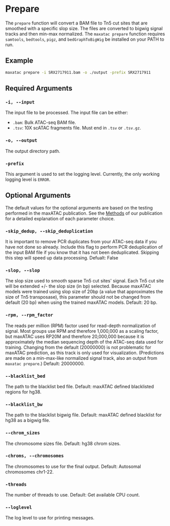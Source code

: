 # Prepare

The `prepare` function will convert a BAM file to Tn5 cut sites that are smoothed with a specific slop size. The files are converted to bigwig signal tracks and then min-max normalized. The `maxatac prepare` function requires `samtools`, `bedtools`, `pigz`, and `bedGraphToBigWig` be installed on your PATH to run.

## Example

```bash
maxatac prepare -i SRX2717911.bam -o ./output -prefix SRX2717911
```

## Required Arguments

### `-i, --input`

The input file to be processed. The input file can be either:

* `.bam`: Bulk ATAC-seq BAM file.
* `.tsv`: 10X scATAC fragments file. Must end in `.tsv` or `.tsv.gz`.

### `-o, --output`

The output directory path.

### `-prefix`

This argument is used to set the logging level. Currently, the only working logging level is `ERROR`.

## Optional Arguments

The default values for the optional arguments are based on the testing performed in the maxATAC publication. See the [Methods](https://www.biorxiv.org/content/10.1101/2022.01.28.478235v1.article-metrics) of our publication for a detailed explanation of each parameter choice.

### `-skip_dedup, --skip_deduplication`

It is important to remove PCR duplicates from your ATAC-seq data if you have not done so already. Include this flag to perform PCR deduplication of the input BAM file if you know that it has not been deduplicated. Skipping this step will speed up data processing. Defualt: False

### `-slop, --slop`

The slop size used to smooth sparse Tn5 cut sites' signal. Each Tn5 cut site will be extended +/- the slop size (in bp) selected. Because maxATAC models were trained using slop size of 20bp (a value that approximates the size of Tn5 transposase), this parameter should not be changed from default (20 bp) when using the trained maxATAC models. Default: 20 bp.

### `-rpm, --rpm_factor`

The reads per million (RPM) factor used for read-depth normalization of signal. Most groups use RPM and therefore 1,000,000 as a scaling factor, but maxATAC uses RP20M and therefore 20,000,000 because it is approximately the median sequencing depth of the ATAC-seq data used for training. Changing from the default (20000000) is not problematic for maxATAC prediction, as this track is only used for visualization. (Predictions are made on a min-max-like normalized signal track, also an output from `maxatac prepare`.) Default: 20000000.

### `--blacklist_bed`

The path to the blacklist bed file. Default: maxATAC defined blacklisted regions for hg38.

### `--blacklist_bw`

The path to the blacklist bigwig file. Default: maxATAC defined blacklist for hg38 as a bigwig file.

### `--chrom_sizes`

The chromosome sizes file. Default: hg38 chrom sizes.

### `-chroms, --chromosomes`

The chromosomes to use for the final output. Default: Autosomal chromosomes chr1-22.

### `-threads`

The number of threads to use. Default: Get available CPU count.

### `--loglevel`

The log level to use for printing messages.
